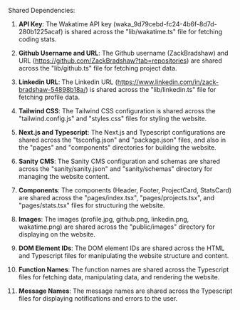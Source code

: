 Shared Dependencies:

1. **API Key**: The Wakatime API key (waka_9d79cebd-fc24-4b6f-8d7d-280b1225acaf) is shared across the "lib/wakatime.ts" file for fetching coding stats.

2. **Github Username and URL**: The Github username (ZackBradshaw) and URL (https://github.com/ZackBradshaw?tab=repositories) are shared across the "lib/github.ts" file for fetching project data.

3. **Linkedin URL**: The Linkedin URL (https://www.linkedin.com/in/zack-bradshaw-54898b18a/) is shared across the "lib/linkedin.ts" file for fetching profile data.

4. **Tailwind CSS**: The Tailwind CSS configuration is shared across the "tailwind.config.js" and "styles.css" files for styling the website.

5. **Next.js and Typescript**: The Next.js and Typescript configurations are shared across the "tsconfig.json" and "package.json" files, and also in the "pages" and "components" directories for building the website.

6. **Sanity CMS**: The Sanity CMS configuration and schemas are shared across the "sanity/sanity.json" and "sanity/schemas" directory for managing the website content.

7. **Components**: The components (Header, Footer, ProjectCard, StatsCard) are shared across the "pages/index.tsx", "pages/projects.tsx", and "pages/stats.tsx" files for structuring the website.

8. **Images**: The images (profile.jpg, github.png, linkedin.png, wakatime.png) are shared across the "public/images" directory for displaying on the website.

9. **DOM Element IDs**: The DOM element IDs are shared across the HTML and Typescript files for manipulating the website structure and content.

10. **Function Names**: The function names are shared across the Typescript files for fetching data, manipulating data, and rendering the website.

11. **Message Names**: The message names are shared across the Typescript files for displaying notifications and errors to the user.